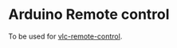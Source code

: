 # Arduino Remote control

To be used for [vlc-remote-control](https://github.com/Rodic/vlc-remote-control).